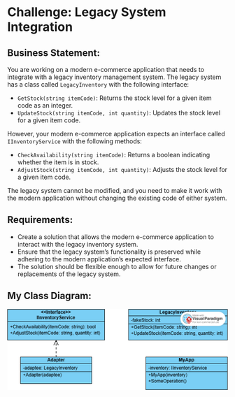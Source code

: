 # Challenge: Legacy System Integration
## Business Statement:
You are working on a modern e-commerce application that needs to integrate with a legacy inventory management system. The legacy system has a class called `LegacyInventory` with the following interface:
- `GetStock(string itemCode)`: Returns the stock level for a given item code as an integer.
- `UpdateStock(string itemCode, int quantity)`: Updates the stock level for a given item code.

However, your modern e-commerce application expects an interface called `IInventoryService` with the following methods:
- `CheckAvailability(string itemCode)`: Returns a boolean indicating whether the item is in stock.
- `AdjustStock(string itemCode, int quantity)`: Adjusts the stock level for a given item code.

The legacy system cannot be modified, and you need to make it work with the modern application without changing the existing code of either system.

## Requirements:
- Create a solution that allows the modern e-commerce application to interact with the legacy inventory system.
- Ensure that the legacy system’s functionality is preserved while adhering to the modern application’s expected interface.
- The solution should be flexible enough to allow for future changes or replacements of the legacy system.

## My Class Diagram:

![Class Diagram](LegacySystemClassDiagram.png)